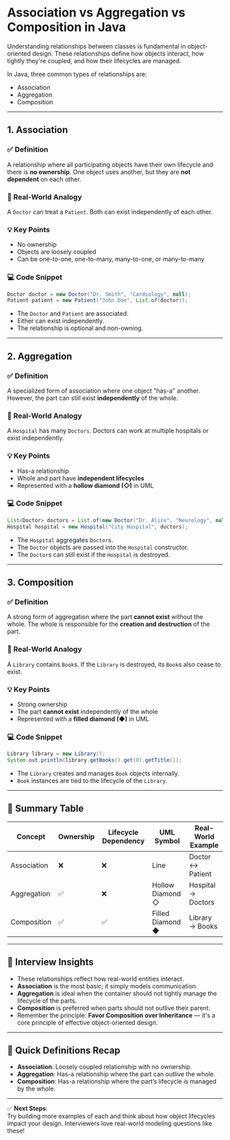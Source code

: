 # Association vs Aggregation vs Composition in Java

Understanding relationships between classes is fundamental in object-oriented design. These relationships define how objects interact, how tightly they're coupled, and how their lifecycles are managed.

In Java, three common types of relationships are:

- Association
- Aggregation
- Composition

---

## 1. Association

### ✅ Definition

A relationship where all participating objects have their own lifecycle and there is **no ownership**. One object uses another, but they are **not dependent** on each other.

### 🧠 Real-World Analogy

A `Doctor` can treat a `Patient`. Both can exist independently of each other.

### 💡 Key Points

- No ownership
- Objects are loosely coupled
- Can be one-to-one, one-to-many, many-to-one, or many-to-many

### 💻 Code Snippet

```java
Doctor doctor = new Doctor("Dr. Smith", "Cardiology", null);
Patient patient = new Patient("John Doe", List.of(doctor));
```

- The `Doctor` and `Patient` are associated.
- Either can exist independently.
- The relationship is optional and non-owning.

---

## 2. Aggregation

### ✅ Definition

A specialized form of association where one object "has-a" another. However, the part can still exist **independently** of the whole.

### 🧠 Real-World Analogy

A `Hospital` has many `Doctors`. Doctors can work at multiple hospitals or exist independently.

### 💡 Key Points

- Has-a relationship
- Whole and part have **independent lifecycles**
- Represented with a **hollow diamond (◇)** in UML

### 💻 Code Snippet

```java
List<Doctor> doctors = List.of(new Doctor("Dr. Alice", "Neurology", null));
Hospital hospital = new Hospital("City Hospital", doctors);
```

- The `Hospital` aggregates `Doctor`s.
- The `Doctor` objects are passed into the `Hospital` constructor.
- The `Doctor`s can still exist if the `Hospital` is destroyed.

---

## 3. Composition

### ✅ Definition

A strong form of aggregation where the part **cannot exist** without the whole. The whole is responsible for the **creation and destruction** of the part.

### 🧠 Real-World Analogy

A `Library` contains `Book`s. If the `Library` is destroyed, its `Book`s also cease to exist.

### 💡 Key Points

- Strong ownership
- The part **cannot exist** independently of the whole
- Represented with a **filled diamond (◆)** in UML

### 💻 Code Snippet

```java
Library library = new Library();
System.out.println(library.getBooks().get(0).getTitle());
```

- The `Library` creates and manages `Book` objects internally.
- `Book` instances are tied to the lifecycle of the `Library`.

---

## 📝 Summary Table

| Concept     | Ownership | Lifecycle Dependency | UML Symbol       | Real-World Example |
| ----------- | --------- | -------------------- | ---------------- | ------------------ |
| Association | ❌         | ❌                    | Line             | Doctor ↔ Patient   |
| Aggregation | ✅         | ❌                    | Hollow Diamond ◇ | Hospital → Doctors |
| Composition | ✅         | ✅                    | Filled Diamond ◆ | Library → Books    |

---

## 🧠 Interview Insights

- These relationships reflect how real-world entities interact.
- **Association** is the most basic; it simply models communication.
- **Aggregation** is ideal when the container should not tightly manage the lifecycle of the parts.
- **Composition** is preferred when parts should not outlive their parent.
- Remember the principle: **Favor Composition over Inheritance** — it's a core principle of effective object-oriented design.

---

## 🔁 Quick Definitions Recap

- **Association**: Loosely coupled relationship with no ownership.
- **Aggregation**: Has-a relationship where the part can outlive the whole.
- **Composition**: Has-a relationship where the part’s lifecycle is managed by the whole.

---

✅ **Next Steps**:\
Try building more examples of each and think about how object lifecycles impact your design. Interviewers love real-world modeling questions like these!


